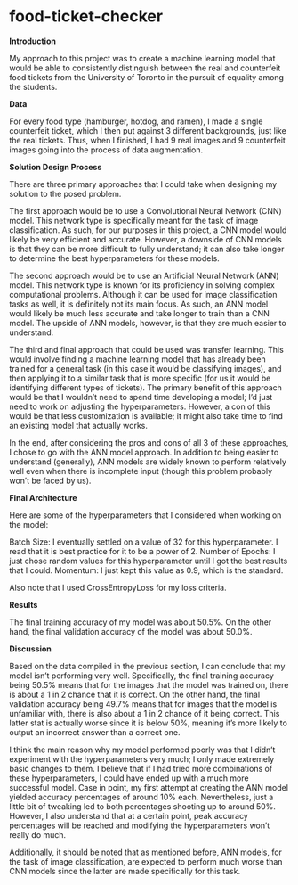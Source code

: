 # food-ticket-checker

**Introduction**

My approach to this project was to create a machine learning model that would be able to consistently distinguish between the real and counterfeit food tickets from the University of Toronto in the pursuit of equality among the students.

**Data**

For every food type (hamburger, hotdog, and ramen), I made a single counterfeit ticket, which I then put against 3 different backgrounds, just like the real tickets. Thus, when I finished, I had 9 real images and 9 counterfeit images going into the process of data augmentation. 

**Solution Design Process**

There are three primary approaches that I could take when designing my solution to the posed problem. 

The first approach would be to use a Convolutional Neural Network (CNN) model. This network type is specifically meant for the task of image classification. As such, for our purposes in this project, a CNN model would likely be very efficient and accurate. However, a downside of CNN models is that they can be more difficult to fully understand; it can also take longer to determine the best hyperparameters for these models.

The second approach would be to use an Artificial Neural Network (ANN) model. This network type is known for its proficiency in solving complex computational problems. Although it can be used for image classification tasks as well, it is definitely not its main focus. As such, an ANN model would likely be much less accurate and take longer to train than a CNN model. The upside of ANN models, however, is that they are much easier to understand. 

The third and final approach that could be used was transfer learning. This would involve finding a machine learning model that has already been trained for a general task (in this case it would be classifying images), and then applying it to a similar task that is more specific (for us it would be identifying different types of tickets). The primary benefit of this approach would be that I wouldn’t need to spend time developing a model; I’d just need to work on adjusting the hyperparameters. However, a con of this would be that less customization is available; it might also take time to find an existing model that actually works.

In the end, after considering the pros and cons of all 3 of these approaches, I chose to go with the ANN model approach. In addition to being easier to understand (generally), ANN models are widely known to perform relatively well even when there is incomplete input (though this problem probably won’t be faced by us).

**Final Architecture**

Here are some of the hyperparameters that I considered when working on the model:

Batch Size: I eventually settled on a value of 32 for this hyperparameter. I read that it is best practice for it to be a power of 2.
Number of Epochs: I just chose random values for this hyperparameter until I got the best results that I could.
Momentum: I just kept this value as 0.9, which is the standard.

Also note that I used CrossEntropyLoss for my loss criteria.

**Results**

The final training accuracy of my model was about 50.5%. On the other hand, the final validation accuracy of the model was about 50.0%. 

**Discussion**

Based on the data compiled in the previous section, I can conclude that my model isn’t performing very well. Specifically, the final training accuracy being 50.5% means that for the images that the model was trained on, there is about a 1 in 2 chance that it is correct. On the other hand, the final validation accuracy being 49.7% means that for images that the model is unfamiliar with, there is also about a 1 in 2 chance of it being correct. This latter stat is actually worse since it is below 50%, meaning it’s more likely to output an incorrect answer than a correct one.

I think the main reason why my model performed poorly was that I didn’t experiment with the hyperparameters very much; I only made extremely basic changes to them. I believe that if I had tried more combinations of these hyperparameters, I could have ended up with a much more successful model. Case in point, my first attempt at creating the ANN model yielded accuracy percentages of around 10% each. Nevertheless, just a little bit of tweaking led to both percentages shooting up to around 50%. However, I also understand that at a certain point, peak accuracy percentages will be reached and modifying the hyperparameters won’t really do much.

Additionally, it should be noted that as mentioned before, ANN models, for the task of image classification, are expected to perform much worse than CNN models since the latter are made specifically for this task.
